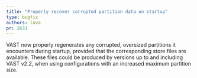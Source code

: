 ```yaml
---
title: "Properly recover corrupted partition data on startup"
type: bugfix
authors: lava
pr: 2631
---
```


VAST now properly regenerates any corrupted, oversized partitions it encounters
during startup, provided that the corresponding store files are available. These
files could be produced by versions up to and including VAST v2.2, when using
configurations with an increased maximum partition size.
